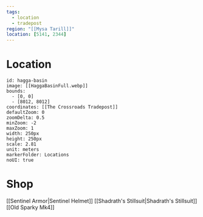 ```yaml
---
tags:
  - location
  - tradepost
region: "[[Mysa Tarill]]"
location: [5141, 2344]
---
```

# Location
```leaflet
id: hagga-basin
image: [[HaggaBasinFull.webp]]
bounds:
  - [0, 0]
  - [8012, 8012]
coordinates: [[The Crossroads Tradepost]]
defaultZoom: 0
zoomDelta: 0.5
minZoom: -2
maxZoom: 1
width: 250px
height: 250px
scale: 2.81
unit: meters
markerFolder: Locations
noUI: true
```
# Shop
[[Sentinel Armor|Sentinel Helmet]]
[[Shadrath's Stillsuit|Shadrath's Stillsuit]]
[[Old Sparky Mk4]]